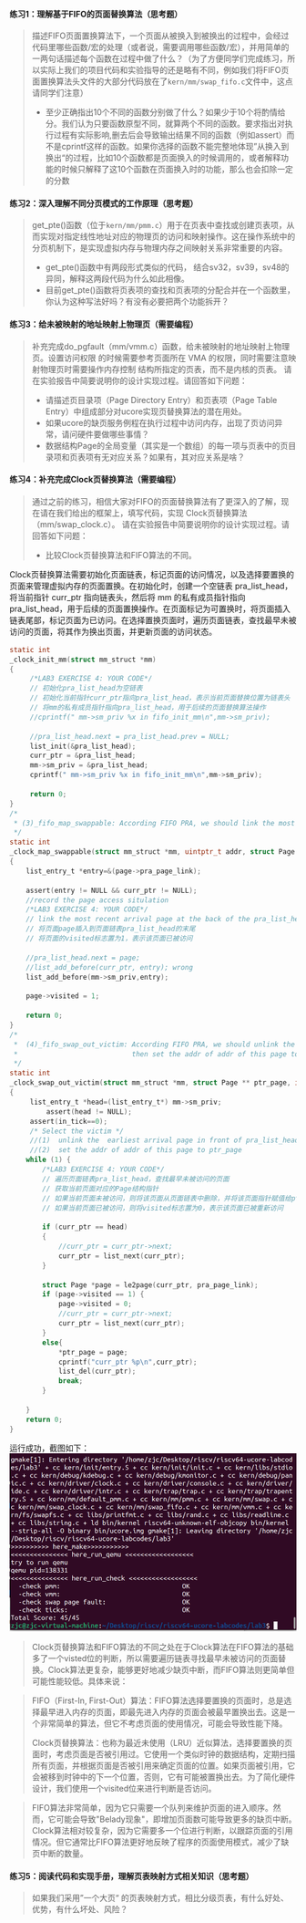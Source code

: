 #### 练习1：理解基于FIFO的页面替换算法（思考题）
> 描述FIFO页面置换算法下，一个页面从被换入到被换出的过程中，会经过代码里哪些函数/宏的处理（或者说，需要调用哪些函数/宏），并用简单的一两句话描述每个函数在过程中做了什么？（为了方便同学们完成练习，所以实际上我们的项目代码和实验指导的还是略有不同，例如我们将FIFO页面置换算法头文件的大部分代码放在了`kern/mm/swap_fifo.c`文件中，这点请同学们注意）
> - 至少正确指出10个不同的函数分别做了什么？如果少于10个将酌情给分。我们认为只要函数原型不同，就算两个不同的函数。要求指出对执行过程有实际影响,删去后会导致输出结果不同的函数（例如assert）而不是cprintf这样的函数。如果你选择的函数不能完整地体现”从换入到换出“的过程，比如10个函数都是页面换入的时候调用的，或者解释功能的时候只解释了这10个函数在页面换入时的功能，那么也会扣除一定的分数

#### 练习2：深入理解不同分页模式的工作原理（思考题）
>get_pte()函数（位于`kern/mm/pmm.c`）用于在页表中查找或创建页表项，从而实现对指定线性地址对应的物理页的访问和映射操作。这在操作系统中的分页机制下，是实现虚拟内存与物理内存之间映射关系非常重要的内容。
> - get_pte()函数中有两段形式类似的代码， 结合sv32，sv39，sv48的异同，解释这两段代码为什么如此相像。
> - 目前get_pte()函数将页表项的查找和页表项的分配合并在一个函数里，你认为这种写法好吗？有没有必要把两个功能拆开？

#### 练习3：给未被映射的地址映射上物理页（需要编程）
>补充完成do_pgfault（mm/vmm.c）函数，给未被映射的地址映射上物理页。设置访问权限 的时候需要参考页面所在 VMA 的权限，同时需要注意映射物理页时需要操作内存控制 结构所指定的页表，而不是内核的页表。
请在实验报告中简要说明你的设计实现过程。请回答如下问题：
> - 请描述页目录项（Page Directory Entry）和页表项（Page Table Entry）中组成部分对ucore实现页替换算法的潜在用处。
> - 如果ucore的缺页服务例程在执行过程中访问内存，出现了页访问异常，请问硬件要做哪些事情？
>- 数据结构Page的全局变量（其实是一个数组）的每一项与页表中的页目录项和页表项有无对应关系？如果有，其对应关系是啥？

#### 练习4：补充完成Clock页替换算法（需要编程）
>通过之前的练习，相信大家对FIFO的页面替换算法有了更深入的了解，现在请在我们给出的框架上，填写代码，实现 Clock页替换算法（mm/swap_clock.c）。
请在实验报告中简要说明你的设计实现过程。请回答如下问题：
> - 比较Clock页替换算法和FIFO算法的不同。

Clock页替换算法需要初始化页面链表，标记页面的访问情况，以及选择要置换的页面来管理虚拟内存的页面置换。在初始化时，创建一个空链表 pra_list_head，将当前指针 curr_ptr 指向链表头，然后将 mm 的私有成员指针指向 pra_list_head，用于后续的页面置换操作。在页面标记为可置换时，将页面插入链表尾部，标记页面为已访问。在选择置换页面时，遍历页面链表，查找最早未被访问的页面，将其作为换出页面，并更新页面的访问状态。

```C
static int
_clock_init_mm(struct mm_struct *mm)
{     
     /*LAB3 EXERCISE 4: YOUR CODE*/ 
     // 初始化pra_list_head为空链表
     // 初始化当前指针curr_ptr指向pra_list_head，表示当前页面替换位置为链表头
     // 将mm的私有成员指针指向pra_list_head，用于后续的页面替换算法操作
     //cprintf(" mm->sm_priv %x in fifo_init_mm\n",mm->sm_priv);
     
     //pra_list_head.next = pra_list_head.prev = NULL;
     list_init(&pra_list_head);
     curr_ptr = &pra_list_head;
     mm->sm_priv = &pra_list_head;
     cprintf(" mm->sm_priv %x in fifo_init_mm\n",mm->sm_priv);
     
     return 0;
}
/*
 * (3)_fifo_map_swappable: According FIFO PRA, we should link the most recent arrival page at the back of pra_list_head qeueue
 */
static int
_clock_map_swappable(struct mm_struct *mm, uintptr_t addr, struct Page *page, int swap_in)
{
    list_entry_t *entry=&(page->pra_page_link);
 
    assert(entry != NULL && curr_ptr != NULL);
    //record the page access situlation
    /*LAB3 EXERCISE 4: YOUR CODE*/ 
    // link the most recent arrival page at the back of the pra_list_head qeueue.
    // 将页面page插入到页面链表pra_list_head的末尾
    // 将页面的visited标志置为1，表示该页面已被访问

    //pra_list_head.next = page;
    //list_add_before(curr_ptr, entry); wrong
    list_add_before(mm->sm_priv,entry);
    
    page->visited = 1;

    return 0;
}
/*
 *  (4)_fifo_swap_out_victim: According FIFO PRA, we should unlink the  earliest arrival page in front of pra_list_head qeueue,
 *                            then set the addr of addr of this page to ptr_page.
 */
static int
_clock_swap_out_victim(struct mm_struct *mm, struct Page ** ptr_page, int in_tick)
{
     list_entry_t *head=(list_entry_t*) mm->sm_priv;
         assert(head != NULL);
     assert(in_tick==0);
     /* Select the victim */
     //(1)  unlink the  earliest arrival page in front of pra_list_head qeueue
     //(2)  set the addr of addr of this page to ptr_page
    while (1) {
        /*LAB3 EXERCISE 4: YOUR CODE*/ 
        // 遍历页面链表pra_list_head，查找最早未被访问的页面
        // 获取当前页面对应的Page结构指针
        // 如果当前页面未被访问，则将该页面从页面链表中删除，并将该页面指针赋值给ptr_page作为换出页面
        // 如果当前页面已被访问，则将visited标志置为0，表示该页面已被重新访问

        if (curr_ptr == head)
        {
            //curr_ptr = curr_ptr->next;
            curr_ptr = list_next(curr_ptr);
        }

        struct Page *page = le2page(curr_ptr, pra_page_link);
        if (page->visited == 1) {
            page->visited = 0;
            //curr_ptr = curr_ptr->next;
            curr_ptr = list_next(curr_ptr);
        }
        else{
            *ptr_page = page;
            cprintf("curr_ptr %p\n",curr_ptr);
            list_del(curr_ptr);           
            break;
        }

    }
    return 0;
}
```
运行成功，截图如下：
![Clock页替换算法运行截图](<屏幕截图 2023-10-30 091255.png>)


>Clock页替换算法和FIFO算法的不同之处在于Clock算法在FIFO算法的基础多了一个visted位的判断，所以需要遍历链表寻找最早未被访问的页面替换。Clock算法更复杂，能够更好地减少缺页中断，而FIFO算法则更简单但可能性能较低。具体来说：

>FIFO（First-In, First-Out）算法：FIFO算法选择要置换的页面时，总是选择最早进入内存的页面，即最先进入内存的页面会被最早置换出去。这是一个非常简单的算法，但它不考虑页面的使用情况，可能会导致性能下降。
>
>Clock页替换算法：也称为最近未使用（LRU）近似算法，选择要置换的页面时，考虑页面是否被引用过。它使用一个类似时钟的数据结构，定期扫描所有页面，并根据页面是否被引用来确定页面的位置。如果页面被引用，它会被移到时钟中的下一个位置，否则，它有可能被置换出去。为了简化硬件设计，我们使用一个visited位来进行判断是否访问。

>FIFO算法非常简单，因为它只需要一个队列来维护页面的进入顺序。然而，它可能会导致"Belady现象"，即增加页面数可能导致更多的缺页中断。Clock算法相对较复杂，因为它需要多一个位进行判断，以跟踪页面的引用情况。但它通常比FIFO算法更好地反映了程序的页面使用模式，减少了缺页中断的数量。



#### 练习5：阅读代码和实现手册，理解页表映射方式相关知识（思考题）
>如果我们采用”一个大页“ 的页表映射方式，相比分级页表，有什么好处、优势，有什么坏处、风险？